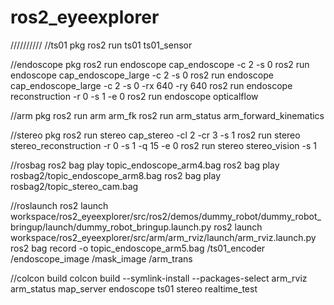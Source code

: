 # ros2_eyeexplorer
//////////
//ts01 pkg
ros2 run ts01 ts01_sensor

//endoscope pkg
ros2 run endoscope cap_endoscope -c 2  -s 0
ros2 run endoscope cap_endoscope_large -c 2  -s 0 
ros2 run endoscope cap_endoscope_large -c 2  -s 0 -rx 640 -ry 640 
ros2 run endoscope reconstruction -r 0 -s 1 -e 0
ros2 run endoscope opticalflow

//arm pkg
ros2 run arm arm_fk
ros2 run arm_status arm_forward_kinematics

//stereo pkg
ros2 run stereo cap_stereo  -cl 2 -cr 3 -s 1
ros2 run stereo stereo_reconstruction  -r 0 -s 1 -q 15 -e 0
ros2 run stereo stereo_vision -s 1

//rosbag
ros2 bag play topic_endoscope_arm4.bag
ros2 bag play rosbag2/topic_endoscope_arm8.bag
ros2 bag play rosbag2/topic_stereo_cam.bag

//roslaunch
ros2 launch workspace/ros2_eyeexplorer/src/ros2/demos/dummy_robot/dummy_robot_bringup/launch/dummy_robot_bringup.launch.py
ros2 launch workspace/ros2_eyeexplorer/src/arm/arm_rviz/launch/arm_rviz.launch.py
ros2 bag record -o topic_endoscope_arm5.bag /ts01_encoder /endoscope_image /mask_image /arm_trans 

//colcon build
colcon build --symlink-install --packages-select arm_rviz arm_status map_server endoscope ts01 stereo realtime_test